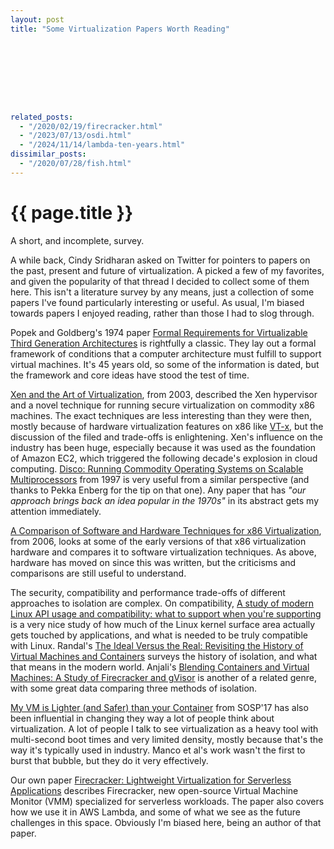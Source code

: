 ```yaml
---
layout: post
title: "Some Virtualization Papers Worth Reading"









related_posts:
  - "/2020/02/19/firecracker.html"
  - "/2023/07/13/osdi.html"
  - "/2024/11/14/lambda-ten-years.html"
dissimilar_posts:
  - "/2020/07/28/fish.html"
---
```

{{ page.title }}
================

<p class="meta">A short, and incomplete, survey.</p>

A while back, Cindy Sridharan asked on Twitter for pointers to papers on the past, present and future of virtualization. A picked a few of my favorites, and given the popularity of that thread I decided to collect some of them here. This isn't a literature survey by any means, just a collection of some papers I've found particularly interesting or useful. As usual, I'm biased towards papers I enjoyed reading, rather than those I had to slog through.

Popek and Goldberg's 1974 paper [Formal Requirements for Virtualizable Third Generation Architectures](http://citeseerx.ist.psu.edu/viewdoc/download?doi=10.1.1.141.4815&rep=rep1&type=pdf) is rightfully a classic. They lay out a formal framework of conditions that a computer architecture must fulfill to support virtual machines. It's 45 years old, so some of the information is dated, but the framework and core ideas have stood the test of time.

[Xen and the Art of Virtualization](https://www.cl.cam.ac.uk/research/srg/netos/papers/2003-xensosp.pdf), from 2003, described the Xen hypervisor and a novel technique for running secure virtualization on commodity x86 machines. The exact techniques are less interesting than they were then, mostly because of hardware virtualization features on x86 like [VT-x](https://en.wikipedia.org/wiki/X86_virtualization), but the discussion of the filed and trade-offs is enlightening. Xen's influence on the industry has been huge, especially because it was used as the foundation of Amazon EC2, which triggered the following decade's explosion in cloud computing. [Disco: Running Commodity Operating Systems on Scalable Multiprocessors](http://pages.cs.wisc.edu/~remzi/Classes/838/Spring2013/Papers/bugnion97disco.pdf) from 1997 is very useful from a similar perspective (and thanks to Pekka Enberg for the tip on that one). Any paper that has *"our approach brings back an idea popular in the 1970s"* in its abstract gets my attention immediately.

[A Comparison of Software and Hardware Techniques for x86 Virtualization](https://www.vmware.com/pdf/asplos235_adams.pdf), from 2006, looks at some of the early versions of that x86 virtualization hardware and compares it to software virtualization techniques. As above, hardware has moved on since this was written, but the criticisms and comparisons are still useful to understand.

The security, compatibility and performance trade-offs of different approaches to isolation are complex. On compatibility, [A study of modern Linux API usage and compatibility: what to support when you're supporting](https://dl.acm.org/doi/10.1145/2901318.2901341) is a very nice study of how much of the Linux kernel surface area actually gets touched by applications, and what is needed to be truly compatible with Linux. Randal's [The Ideal Versus the Real: Revisiting the History of Virtual Machines and Containers](https://arxiv.org/abs/1904.12226) surveys the history of isolation, and what that means in the modern world. Anjali's [Blending Containers and Virtual Machines: A Study of Firecracker and gVisor](https://dl.acm.org/doi/pdf/10.1145/3381052.3381315) is another of a related genre, with some great data comparing three methods of isolation.

[My VM is Lighter (and Safer) than your Container](https://dl.acm.org/doi/10.1145/3132747.3132763) from SOSP'17 has also been influential in changing they way a lot of people think about virtualization. A lot of people I talk to see virtualization as a heavy tool with multi-second boot times and very limited density, mostly because that's the way it's typically used in industry. Manco et al's work wasn't the first to burst that bubble, but they do it very effectively.

Our own paper [Firecracker: Lightweight Virtualization for Serverless Applications](https://www.amazon.science/publications/firecracker-lightweight-virtualization-for-serverless-applications) describes Firecracker, new open-source Virtual Machine Monitor (VMM) specialized for serverless workloads. The paper also covers how we use it in AWS Lambda, and some of what we see as the future challenges in this space. Obviously I'm biased here, being an author of that paper.